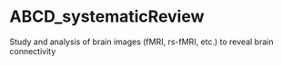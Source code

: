 # ABCD_systematicReview
Study and analysis of brain images (fMRI, rs-fMRI, etc.) to reveal brain connectivity
